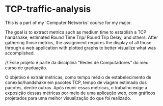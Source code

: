 # TCP-traffic-analysis
This is a part of my 'Computer Networks' course for my major.

The goal is to extract metrics such as medium time to establish a TCP handshake, estimated Round Time Trip/ Round Trip Delay, and others.
After gathering those metrics, the assignment requires the display of all those through a web application with plotted graphs to better visualize what was accomplished.


// 
Esse projeto é parte da disciplina "Redes de Computadores" do meu curso de graduação.

O objetivo é extrair métricas, como tempo médio de estabelecimento de conexão/handshake em pacotes TCP, tempo de viagem estimado dos pacotes, dentre outras.
Após reunir essas métricas, o trabalho exige a exposição dessas métricas por meio de uma aplicação web, com gráficos projetados para uma melhor visualização do que foi realizado.
